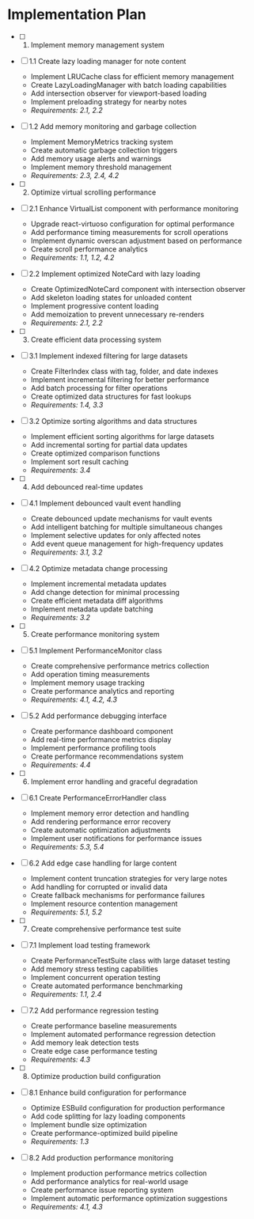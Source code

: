 # Implementation Plan

- [ ] 1. Implement memory management system
- [ ] 1.1 Create lazy loading manager for note content
  - Implement LRUCache class for efficient memory management
  - Create LazyLoadingManager with batch loading capabilities
  - Add intersection observer for viewport-based loading
  - Implement preloading strategy for nearby notes
  - _Requirements: 2.1, 2.2_

- [ ] 1.2 Add memory monitoring and garbage collection
  - Implement MemoryMetrics tracking system
  - Create automatic garbage collection triggers
  - Add memory usage alerts and warnings
  - Implement memory threshold management
  - _Requirements: 2.3, 2.4, 4.2_

- [ ] 2. Optimize virtual scrolling performance
- [ ] 2.1 Enhance VirtualList component with performance monitoring
  - Upgrade react-virtuoso configuration for optimal performance
  - Add performance timing measurements for scroll operations
  - Implement dynamic overscan adjustment based on performance
  - Create scroll performance analytics
  - _Requirements: 1.1, 1.2, 4.2_

- [ ] 2.2 Implement optimized NoteCard with lazy loading
  - Create OptimizedNoteCard component with intersection observer
  - Add skeleton loading states for unloaded content
  - Implement progressive content loading
  - Add memoization to prevent unnecessary re-renders
  - _Requirements: 2.1, 2.2_

- [ ] 3. Create efficient data processing system
- [ ] 3.1 Implement indexed filtering for large datasets
  - Create FilterIndex class with tag, folder, and date indexes
  - Implement incremental filtering for better performance
  - Add batch processing for filter operations
  - Create optimized data structures for fast lookups
  - _Requirements: 1.4, 3.3_

- [ ] 3.2 Optimize sorting algorithms and data structures
  - Implement efficient sorting algorithms for large datasets
  - Add incremental sorting for partial data updates
  - Create optimized comparison functions
  - Implement sort result caching
  - _Requirements: 3.4_

- [ ] 4. Add debounced real-time updates
- [ ] 4.1 Implement debounced vault event handling
  - Create debounced update mechanisms for vault events
  - Add intelligent batching for multiple simultaneous changes
  - Implement selective updates for only affected notes
  - Add event queue management for high-frequency updates
  - _Requirements: 3.1, 3.2_

- [ ] 4.2 Optimize metadata change processing
  - Implement incremental metadata updates
  - Add change detection for minimal processing
  - Create efficient metadata diff algorithms
  - Implement metadata update batching
  - _Requirements: 3.2_

- [ ] 5. Create performance monitoring system
- [ ] 5.1 Implement PerformanceMonitor class
  - Create comprehensive performance metrics collection
  - Add operation timing measurements
  - Implement memory usage tracking
  - Create performance analytics and reporting
  - _Requirements: 4.1, 4.2, 4.3_

- [ ] 5.2 Add performance debugging interface
  - Create performance dashboard component
  - Add real-time performance metrics display
  - Implement performance profiling tools
  - Create performance recommendations system
  - _Requirements: 4.4_

- [ ] 6. Implement error handling and graceful degradation
- [ ] 6.1 Create PerformanceErrorHandler class
  - Implement memory error detection and handling
  - Add rendering performance error recovery
  - Create automatic optimization adjustments
  - Implement user notifications for performance issues
  - _Requirements: 5.3, 5.4_

- [ ] 6.2 Add edge case handling for large content
  - Implement content truncation strategies for very large notes
  - Add handling for corrupted or invalid data
  - Create fallback mechanisms for performance failures
  - Implement resource contention management
  - _Requirements: 5.1, 5.2_

- [ ] 7. Create comprehensive performance test suite
- [ ] 7.1 Implement load testing framework
  - Create PerformanceTestSuite class with large dataset testing
  - Add memory stress testing capabilities
  - Implement concurrent operation testing
  - Create automated performance benchmarking
  - _Requirements: 1.1, 2.4_

- [ ] 7.2 Add performance regression testing
  - Create performance baseline measurements
  - Implement automated performance regression detection
  - Add memory leak detection tests
  - Create edge case performance testing
  - _Requirements: 4.3_

- [ ] 8. Optimize production build configuration
- [ ] 8.1 Enhance build configuration for performance
  - Optimize ESBuild configuration for production performance
  - Add code splitting for lazy loading components
  - Implement bundle size optimization
  - Create performance-optimized build pipeline
  - _Requirements: 1.3_

- [ ] 8.2 Add production performance monitoring
  - Implement production performance metrics collection
  - Add performance analytics for real-world usage
  - Create performance issue reporting system
  - Implement automatic performance optimization suggestions
  - _Requirements: 4.1, 4.3_
